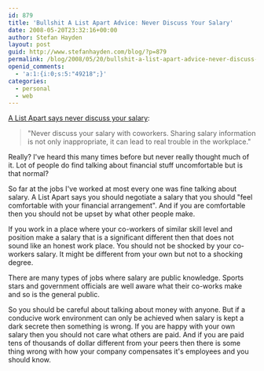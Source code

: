 ```yaml
---
id: 879
title: 'Bullshit A List Apart Advice: Never Discuss Your Salary'
date: 2008-05-20T23:32:16+00:00
author: Stefan Hayden
layout: post
guid: http://www.stefanhayden.com/blog/?p=879
permalink: /blog/2008/05/20/bullshit-a-list-apart-advice-never-discuss-your-salary/
openid_comments:
  - 'a:1:{i:0;s:5:"49218";}'
categories:
  - personal
  - web
---
```

<a href="http://alistapart.com/articles/whydidyouhireme">A List Apart says never discuss your salary</a>:
<blockquote>"Never discuss your salary with coworkers. Sharing salary information is not only inappropriate, it can lead to real trouble in the workplace."</blockquote>

Really? I've heard this many times before but never really thought much of it. Lot of people do find talking about financial stuff uncomfortable but is that normal?

So far at the jobs I've worked at most every one was fine talking about salary. A List Apart says you should negotiate a salary that you should "feel comfortable with your financial arrangement". And if you are comfortable then you should not be upset by what other people make.

If you work in a place where your co-workers of similar skill level and position make a salary that is a significant different then that does not sound like an honest work place. You should not be shocked by your co-workers salary. It might be different from your own but not to a shocking degree.

There are many types of jobs where salary are public knowledge. Sports stars and government officials are well aware what their co-works make and so is the general public.

So you should be careful about talking about money with anyone. But if a conducive work environment can only be achieved when salary is kept a dark secrete then something is wrong. If you are happy with your own salary then you should not care what others are paid. And if you are paid tens of thousands of dollar different from your peers then there is some thing wrong with how your company compensates it's employees and you should know.